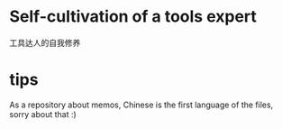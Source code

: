 # Self-cultivation of a tools expert
工具达人的自我修养

# tips
As a repository about memos, Chinese is the first language of the files, sorry about that :)